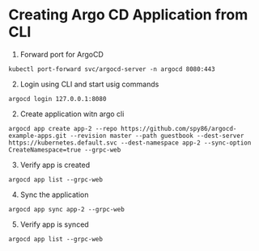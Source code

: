 # Creating Argo CD Application from CLI
1. Forward port for ArgoCD
```
kubectl port-forward svc/argocd-server -n argocd 8080:443
```
2. Login using CLI and start usig commands
```
argocd login 127.0.0.1:8080
```
2. Create application witn argo cli
```
argocd app create app-2 --repo https://github.com/spy86/argocd-example-apps.git --revision master --path guestbook --dest-server https://kubernetes.default.svc --dest-namespace app-2 --sync-option CreateNamespace=true --grpc-web
```
3. Verify app is created
```
argocd app list --grpc-web
```
4. Sync the application 
```
argocd app sync app-2 --grpc-web
```
5. Verify app is synced
```
argocd app list --grpc-web
```